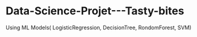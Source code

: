 # Data-Science-Projet---Tasty-bites
Using ML Models( LogisticRegression, DecisionTree, RondomForest, SVM)
